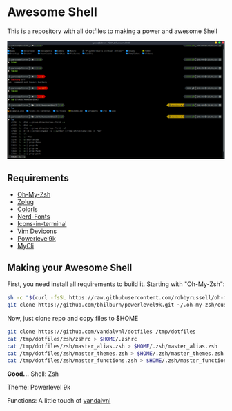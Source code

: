 # Awesome Shell

This is a repository with all dotfiles to making a power and awesome Shell

![My Shell](shell.png)

## Requirements

* [Oh-My-Zsh](https://github.com/robbyrussell/oh-my-zsh)
* [Zplug](https://github.com/zplug/zplug)
* [Colorls](https://github.com/jonasjacek/colors)
* [Nerd-Fonts](https://github.com/ryanoasis/nerd-fonts)
* [Icons-in-terminal](https://github.com/sebastiencs/icons-in-terminal)
* [Vim Devicons](https://github.com/ryanoasis/vim-devicons)
* [Powerlevel9k](https://github.com/bhilburn/powerlevel9k)
* [MyCli](https://github.com/dbcli/mycli)

## Making your Awesome Shell

First, you need install all requirements to build it. Starting with "Oh-My-Zsh":

```bash
sh -c "$(curl -fsSL https://raw.githubusercontent.com/robbyrussell/oh-my-zsh/master/tools/install.sh)"
git clone https://github.com/bhilburn/powerlevel9k.git ~/.oh-my-zsh/custom/themes/powerlevel9k
```

Now, just clone repo and copy files to $HOME

```bash
git clone https://github.com/vandalvnl/dotfiles /tmp/dotfiles
cat /tmp/dotfiles/zsh/zshrc > $HOME/.zshrc
cat /tmp/dotfiles/zsh/master_alias.zsh > $HOME/.zsh/master_alias.zsh
cat /tmp/dotfiles/zsh/master_themes.zsh > $HOME/.zsh/master_themes.zsh
cat /tmp/dotfiles/zsh/master_functions.zsh > $HOME/.zsh/master_functions.zsh
```

**Good...**
Shell: Zsh

Theme: Powerlevel 9k

Functions: A little touch of [vandalvnl](https://vandalvnl)
